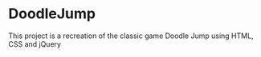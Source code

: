 # DoodleJump
This project is a recreation of the classic game Doodle Jump using HTML, CSS and jQuery
